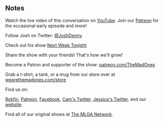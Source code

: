 ## Notes

Watch the live video of this conversation on [YouTube](https://youtu.be/GAJDVuMnQ3E). Join our [Patreon](https://www.patreon.com/TheMadOnes) for the occasional early episode and more!

Follow Josh on Twitter: [@JoshDenny](https://twitter.com/JoshDenny)

Check out his show [Next Week Tonight](https://censored.tv/watch/show/next-week-tonight)

Share the show with your friends! That's how we'll grow!

Become a Patron and supporter of the show: [patreon.com/TheMadOnes](https://www.patreon.com/TheMadOnes)

Grab a t-shirt, a tank, or a mug from our store over at [wearethemadones.com/store](https://wearethemadones.com/store)

Find us on:

[Rokfin](https://rokfin.com/TheMadOnes), [Patreon](https://patreon.com/TheMadOnes), [Facebook](https://www.facebook.com/WeAreTheMad/), [Cam's Twitter](https://twitter.com/HamCarless), [Jessica's Twitter](https://twitter.com/soupcanarchist), and our [website](http://wearethemad.com).

Find all of our original shows at [The MLGA Network](https://mlganetwork.com).

